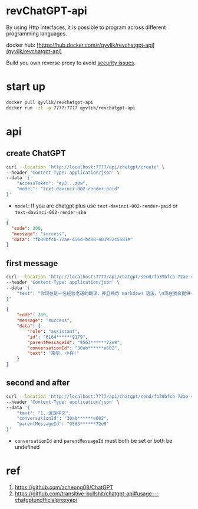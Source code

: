 # revChatGPT-api

By using Http interfaces, it is possible to program across different programming languages.

docker hub: [https://hub.docker.com/r/qyvlik/revchatgpt-api](qyvlik/revchatgpt-api)

Build you own reverse proxy to avoid [security issues](https://github.com/transitive-bullshit/chatgpt-api#reverse-proxy). 

# start up

```bash
docker pull qyvlik/revchatgpt-api
docker run -it -p 7777:7777 qyvlik/revchatgpt-api
```

# api

## create ChatGPT

```bash
curl --location 'http://localhost:7777/api/chatgpt/create' \
--header 'Content-Type: application/json' \
--data '{
    "accessToken": "eyJ...zUw",
    "model": "text-davinci-002-render-paid"
}'
```

- `model`: If you are chatgpt plus use `text-davinci-002-render-paid` or  `text-davinci-002-render-sha`

```json
{
  "code": 200,
  "message": "success",
  "data": "fb39bfcb-72ae-456d-bd88-403952c5581e"
}
```

## first message

```bash
curl --location 'http://localhost:7777/api/chatgpt/send/fb39bfcb-72ae-456d-bd88-403952c5581e' \
--header 'Content-Type: application/json' \
--data '{
    "text": "你现在是一名经验老道的翻译，并且熟悉 markdown 语法，\n现在我会提供一份 markdown 的英文内容给你翻译，并保留 markdown 语法。\n翻译的内容必须以 ```markdown 开始，以 ``` 结束。\n如果你准备好了，就必须回答: 来吧, 小样!"
}'
```

```json
{
    "code": 200,
    "message": "success",
    "data": {
        "role": "assistant",
        "id": "6164******9179",
        "parentMessageId": "9563******72e9",
        "conversationId": "30ab******e602",
        "text": "来吧, 小样!"
    }
}
```

## second and after

```bash
curl --location 'http://localhost:7777/api/chatgpt/send/fb39bfcb-72ae-456d-bd88-403952c5581e' \
--header 'Content-Type: application/json' \
--data '{
    "text": "1. 这是中文",
    "conversationId": "30ab******e602",
    "parentMessageId": "9563******72e9"
}'
```

- `conversationId` and `parentMessageId` must both be set or both be undefined

# ref

1. https://github.com/acheong08/ChatGPT
2. https://github.com/transitive-bullshit/chatgpt-api#usage---chatgptunofficialproxyapi

